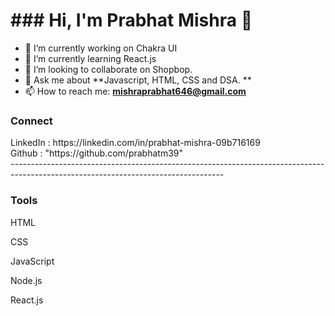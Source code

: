   <h1> ### Hi, I'm Prabhat Mishra 👋 </h1>



- 🔭 I’m currently working on Chakra UI
- 🌱 I’m currently learning React.js
- 👯 I’m looking to collaborate on Shopbop.
- 💬 Ask me about **Javascript, HTML, CSS and DSA. **
- 📫 How to reach me: **mishraprabhat646@gmail.com**

<h3>Connect </h3>
LinkedIn : https://linkedin.com/in/prabhat-mishra-09b716169
<br />
Github : "https://github.com/prabhatm39"
<br />
-----------------------------------------------------------------------------------------------------------------------------------
<br />

<h3>Tools </h3>
<p>HTML<p/>
<p>CSS</p>
<p>JavaScript</p>
<p>Node.js</p>
<p>React.js</p>

